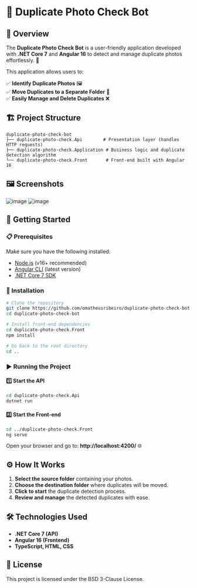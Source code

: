 # 📸 Duplicate Photo Check Bot

## 📌 Overview
The **Duplicate Photo Check Bot** is a user-friendly application developed with **.NET Core 7** and **Angular 16** to detect and manage duplicate photos effortlessly. 🚀

This application allows users to: 

✅ **Identify Duplicate Photos** 🖼️  
✅ **Move Duplicates to a Separate Folder** 📂  
✅ **Easily Manage and Delete Duplicates** ❌

## 🏗️ Project Structure
```
duplicate-photo-check-bot
├── duplicate-photo-check.Api        # Presentation layer (handles HTTP requests)
├── duplicate-photo-check.Application # Business logic and duplicate detection algorithm
└── duplicate-photo-check.Front       # Front-end built with Angular 16
```

## 🖼️ Screenshots
![image](https://github.com/user-attachments/assets/3f2c50b7-2981-4250-992f-28e8f1cfe416)
![image](https://github.com/user-attachments/assets/9cb662c1-9655-48a1-830e-d16beaa39646)


## 🚀 Getting Started

### 📋 Prerequisites
Make sure you have the following installed:
- [Node.js](https://nodejs.org/) (v16+ recommended)
- [Angular CLI](https://angular.io/cli) (latest version)
- [.NET Core 7 SDK](https://dotnet.microsoft.com/download/dotnet/7.0)

### 🔧 Installation
```bash
# Clone the repository
git clone https://github.com/omatheusribeiro/duplicate-photo-check-bot.git
cd duplicate-photo-check-bot

# Install front-end dependencies
cd duplicate-photo-check.Front
npm install

# Go back to the root directory
cd ..
```

### ▶️ Running the Project

#### 1️⃣ Start the API
```bash
cd duplicate-photo-check.Api
dotnet run
```

#### 2️⃣ Start the Front-end
```bash
cd ../duplicate-photo-check.Front
ng serve
```

Open your browser and go to: **http://localhost:4200/** 🌐

## ⚙️ How It Works
1. **Select the source folder** containing your photos.
2. **Choose the destination folder** where duplicates will be moved.
3. **Click to start** the duplicate detection process.
4. **Review and manage** the detected duplicates with ease.

## 🛠️ Technologies Used
- **.NET Core 7 (API)**
- **Angular 16 (Frontend)**
- **TypeScript, HTML, CSS**

## 📜 License
This project is licensed under the BSD 3-Clause License.

